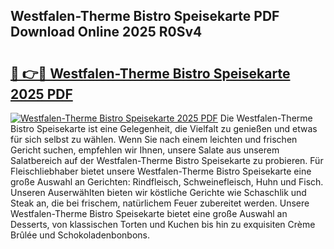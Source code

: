 ## Westfalen-Therme Bistro Speisekarte PDF Download Online 2025 R0Sv4

# <h2><a href="http://gc7zp6w.nevu.top/?p=Westfalen-Therme+Bistro+Speisekarte">🔗 👉🔴 Westfalen-Therme Bistro Speisekarte 2025 PDF</a></h2>

[![Westfalen-Therme Bistro Speisekarte 2025 PDF](https://i.imgur.com/dBaPXMq.png)](http://gc7zp6w.nevu.top/?p=Westfalen-Therme+Bistro+Speisekarte)
Die Westfalen-Therme Bistro Speisekarte ist eine Gelegenheit, die Vielfalt zu genießen und etwas für sich selbst zu wählen. Wenn Sie nach einem leichten und frischen Gericht suchen, empfehlen wir Ihnen, unsere Salate aus unserem Salatbereich auf der Westfalen-Therme Bistro Speisekarte zu probieren. Für Fleischliebhaber bietet unsere Westfalen-Therme Bistro Speisekarte eine große Auswahl an Gerichten: Rindfleisch, Schweinefleisch, Huhn und Fisch. Unseren Auserwählten bieten wir köstliche Gerichte wie Schaschlik und Steak an, die bei frischem, natürlichem Feuer zubereitet werden. Unsere Westfalen-Therme Bistro Speisekarte bietet eine große Auswahl an Desserts, von klassischen Torten und Kuchen bis hin zu exquisiten Crème Brûlée und Schokoladenbonbons.
